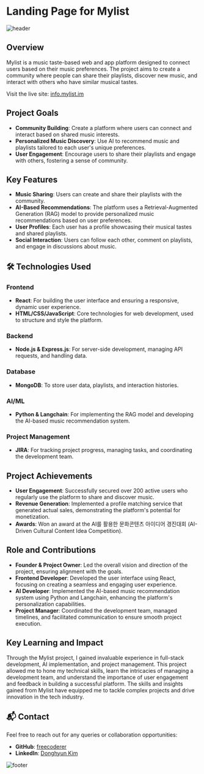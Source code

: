# Landing Page for Mylist

![header](https://capsule-render.vercel.app/api?type=waving&color=B18F6A&text=Mylist%20Landing%20Page&height=100&fontSize=40&fontColor=ffffff)

## Overview
Mylist is a music taste-based web and app platform designed to connect users based on their music preferences. The project aims to create a community where people can share their playlists, discover new music, and interact with others who have similar musical tastes. 

Visit the live site: [info.mylist.im](https://info.mylist.im)

## Project Goals
- **Community Building**: Create a platform where users can connect and interact based on shared music interests.
- **Personalized Music Discovery**: Use AI to recommend music and playlists tailored to each user's unique preferences.
- **User Engagement**: Encourage users to share their playlists and engage with others, fostering a sense of community.

## Key Features
- **Music Sharing**: Users can create and share their playlists with the community.
- **AI-Based Recommendations**: The platform uses a Retrieval-Augmented Generation (RAG) model to provide personalized music recommendations based on user preferences.
- **User Profiles**: Each user has a profile showcasing their musical tastes and shared playlists.
- **Social Interaction**: Users can follow each other, comment on playlists, and engage in discussions about music.

## 🛠 Technologies Used
### Frontend
- **React**: For building the user interface and ensuring a responsive, dynamic user experience.
- **HTML/CSS/JavaScript**: Core technologies for web development, used to structure and style the platform.

### Backend
- **Node.js & Express.js**: For server-side development, managing API requests, and handling data.

### Database
- **MongoDB**: To store user data, playlists, and interaction histories.

### AI/ML
- **Python & Langchain**: For implementing the RAG model and developing the AI-based music recommendation system.

### Project Management
- **JIRA**: For tracking project progress, managing tasks, and coordinating the development team.

## Project Achievements
- **User Engagement**: Successfully secured over 200 active users who regularly use the platform to share and discover music.
- **Revenue Generation**: Implemented a profile matching service that generated actual sales, demonstrating the platform's potential for monetization.
- **Awards**: Won an award at the AI를 활용한 문화콘텐츠 아이디어 경진대회 (AI-Driven Cultural Content Idea Competition).

## Role and Contributions
- **Founder & Project Owner**: Led the overall vision and direction of the project, ensuring alignment with the goals.
- **Frontend Developer**: Developed the user interface using React, focusing on creating a seamless and engaging user experience.
- **AI Developer**: Implemented the AI-based music recommendation system using Python and Langchain, enhancing the platform's personalization capabilities.
- **Project Manager**: Coordinated the development team, managed timelines, and facilitated communication to ensure smooth project execution.

## Key Learning and Impact
Through the Mylist project, I gained invaluable experience in full-stack development, AI implementation, and project management. This project allowed me to hone my technical skills, learn the intricacies of managing a development team, and understand the importance of user engagement and feedback in building a successful platform. The skills and insights gained from Mylist have equipped me to tackle complex projects and drive innovation in the tech industry.

## 📬 Contact
Feel free to reach out for any queries or collaboration opportunities:
- **GitHub**: [freecoderer](https://github.com/freecoderer)
- **LinkedIn**: [Donghyun Kim](https://www.linkedin.com/in/kdh1999dev)

![footer](https://capsule-render.vercel.app/api?section=footer&type=waving&color=B18F6A)
